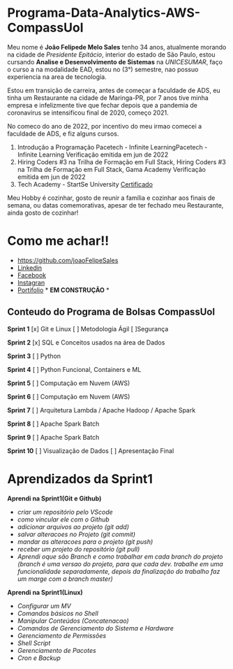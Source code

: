  # Programa-Data-Analytics-AWS-CompassUol

Meu nome é **João Felipede Melo Sales** tenho 34 anos, atualmente morando na cidade de *Presidente Epitácio*, interior do estado de São Paulo, estou cursando **Analise e Desenvolvimento de Sistemas** na *UNICESUMAR*, faço o curso a na modalidade EAD, estou no (3°) semestre, nao possuo experiencia na area de tecnologia.

Estou em transição de carreira, antes de começar a faculdade de ADS, eu tinha um Restaurante na cidade de Maringa-PR, por 7 anos tive minha empresa e infelizmente tive que fechar depois que a pandemia de coronavírus se intensificou final de 2020, começo 2021.

No comeco do ano de 2022, por incentivo do meu irmao comecei a faculdade de ADS, e fiz alguns cursos.

1. Introdução a Programação
Pacetech - Infinite LearningPacetech - Infinite Learning
Verificação emitida em jun de 2022
2. Hiring Coders #3 na Trilha de Formação em Full Stack, Hiring Coders #3 na Trilha de Formação em Full Stack, 
Gama Academy
Verificação emitida em jun de 2022
3. Tech Academy - StartSe University [Certificado](https://lms.startse.com/certificado/v2/62e293e41aa0ba726fbb04c4?studentId=6268547c8ca05b167fe976e5)

Meu Hobby é cozinhar, gosto de reunir a família e cozinhar aos finais de semana, ou datas comemorativas, apesar de ter fechado meu Restaurante, ainda gosto de cozinhar!

# Como me achar!!
* https://github.com/joaoFelipeSales
* [Linkedin](https://www.linkedin.com/in/jfsjfsales/)
* [Facebook](https://www.facebook.com/joaofelipe.sales.5)
* [Instagran](https://www.instagram.com/jfs.jfsales/)
* [Portifolio](JoaoFelipeSales.github.io) * **EM CONSTRUÇÃO** *

## Conteudo do Programa de Bolsas CompassUol 

**Sprint 1** [x] Git e Linux [ ] Metodologia Ágil [ ]Segurança 

**Sprint 2** [x] SQL e Conceitos usados na área de Dados 

**Sprint 3** [ ] Python

**Sprint 4** [ ] Python Funcional, Containers e ML 

**Sprint 5** [ ] Computação em Nuvem (AWS) 

**Sprint 6** [ ] Computação em Nuvem (AWS) 

**Sprint 7** [ ] Arquitetura Lambda / Apache Hadoop / Apache Spark 

**Sprint 8** [ ] Apache Spark Batch 

**Sprint 9** [ ] Apache Spark Batch 

**Sprint 10** [ ] Visualização de Dados [ ] Apresentação Final 


# Aprendizados da Sprint1


**Aprendi na Sprint1(Git e Github)** 


- *criar um repositório pelo VScode*
- *como vincular ele com o Github*
- *adicionar arquivos ao projeto (git add)*
- *salvar alteracoes no Projeto (git commit)*
- *mandar as alteracoes para o projeto (git push)*
- *receber um projeto do repositório (git pull)*
- *Aprendi oque são Branch e como trabalhar em cada branch do projeto (branch é uma versao do projeto, para que cada dev. trabalhe em uma funcionalidade separadamente, depois da finalização do trabalho faz um marge com a branch master)*

**Aprendi na Sprint1(Linux)**


- *Configurar um MV*
- *Comandos básicos no Shell*
- *Manipular Conteúdos (Concatenacao)*
- *Comandos de Gerenciamento do Sistema e Hardware*
- *Gerenciamento de Permissões*
- *Shell Script*
- *Gerenciamento de Pacotes*
- *Cron e Backup*